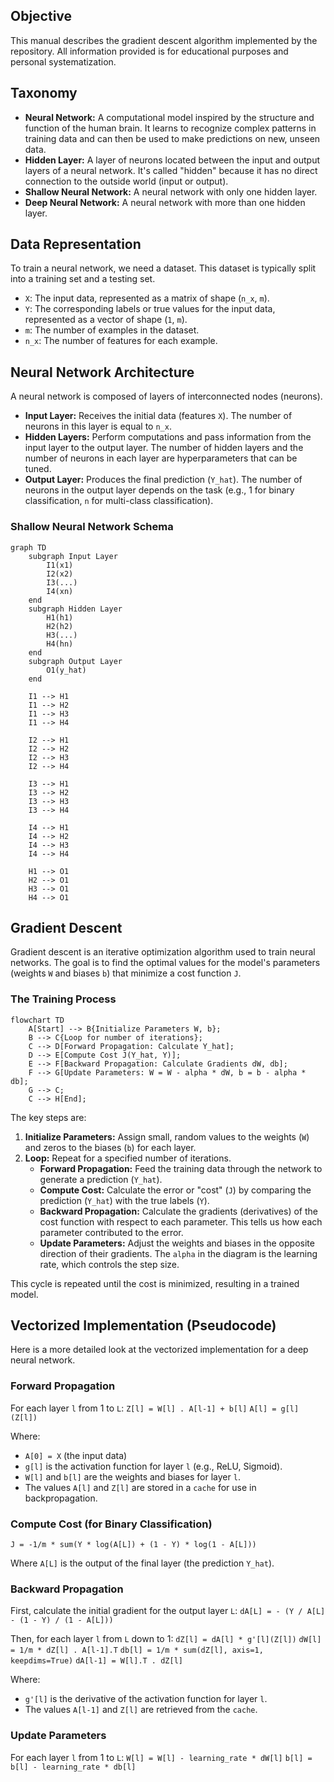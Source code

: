 ## Objective

This manual describes the gradient descent algorithm implemented by the repository. All information provided is for educational purposes and personal systematization.

## Taxonomy

*   **Neural Network:** A computational model inspired by the structure and function of the human brain. It learns to recognize complex patterns in training data and can then be used to make predictions on new, unseen data.
*   **Hidden Layer:** A layer of neurons located between the input and output layers of a neural network. It's called "hidden" because it has no direct connection to the outside world (input or output).
*   **Shallow Neural Network:** A neural network with only one hidden layer.
*   **Deep Neural Network:** A neural network with more than one hidden layer.

## Data Representation

To train a neural network, we need a dataset. This dataset is typically split into a training set and a testing set.

*   `X`: The input data, represented as a matrix of shape (`n_x`, `m`).
*   `Y`: The corresponding labels or true values for the input data, represented as a vector of shape (`1`, `m`).
*   `m`: The number of examples in the dataset.
*   `n_x`: The number of features for each example.

## Neural Network Architecture

A neural network is composed of layers of interconnected nodes (neurons).

*   **Input Layer:** Receives the initial data (features `X`). The number of neurons in this layer is equal to `n_x`.
*   **Hidden Layers:** Perform computations and pass information from the input layer to the output layer. The number of hidden layers and the number of neurons in each layer are hyperparameters that can be tuned.
*   **Output Layer:** Produces the final prediction (`Y_hat`). The number of neurons in the output layer depends on the task (e.g., 1 for binary classification, `n` for multi-class classification).

### Shallow Neural Network Schema

```mermaid
graph TD
    subgraph Input Layer
        I1(x1)
        I2(x2)
        I3(...)
        I4(xn)
    end
    subgraph Hidden Layer
        H1(h1)
        H2(h2)
        H3(...)
        H4(hn)
    end
    subgraph Output Layer
        O1(y_hat)
    end

    I1 --> H1
    I1 --> H2
    I1 --> H3
    I1 --> H4

    I2 --> H1
    I2 --> H2
    I2 --> H3
    I2 --> H4

    I3 --> H1
    I3 --> H2
    I3 --> H3
    I3 --> H4

    I4 --> H1
    I4 --> H2
    I4 --> H3
    I4 --> H4

    H1 --> O1
    H2 --> O1
    H3 --> O1
    H4 --> O1
```

## Gradient Descent

Gradient descent is an iterative optimization algorithm used to train neural networks. The goal is to find the optimal values for the model's parameters (weights `W` and biases `b`) that minimize a cost function `J`.

### The Training Process

```mermaid
flowchart TD
    A[Start] --> B{Initialize Parameters W, b};
    B --> C{Loop for number of iterations};
    C --> D[Forward Propagation: Calculate Y_hat];
    D --> E[Compute Cost J(Y_hat, Y)];
    E --> F[Backward Propagation: Calculate Gradients dW, db];
    F --> G[Update Parameters: W = W - alpha * dW, b = b - alpha * db];
    G --> C;
    C --> H[End];
```

The key steps are:

1.  **Initialize Parameters:** Assign small, random values to the weights (`W`) and zeros to the biases (`b`) for each layer.
2.  **Loop:** Repeat for a specified number of iterations.
    *   **Forward Propagation:** Feed the training data through the network to generate a prediction (`Y_hat`).
    *   **Compute Cost:** Calculate the error or "cost" (`J`) by comparing the prediction (`Y_hat`) with the true labels (`Y`).
    *   **Backward Propagation:** Calculate the gradients (derivatives) of the cost function with respect to each parameter. This tells us how each parameter contributed to the error.
    *   **Update Parameters:** Adjust the weights and biases in the opposite direction of their gradients. The `alpha` in the diagram is the learning rate, which controls the step size.

This cycle is repeated until the cost is minimized, resulting in a trained model.

## Vectorized Implementation (Pseudocode)

Here is a more detailed look at the vectorized implementation for a deep neural network.

### Forward Propagation

For each layer `l` from 1 to `L`:
`Z[l] = W[l] . A[l-1] + b[l]`
`A[l] = g[l](Z[l])`

Where:
*   `A[0] = X` (the input data)
*   `g[l]` is the activation function for layer `l` (e.g., ReLU, Sigmoid).
*   `W[l]` and `b[l]` are the weights and biases for layer `l`.
*   The values `A[l]` and `Z[l]` are stored in a `cache` for use in backpropagation.

### Compute Cost (for Binary Classification)

`J = -1/m * sum(Y * log(A[L]) + (1 - Y) * log(1 - A[L]))`

Where `A[L]` is the output of the final layer (the prediction `Y_hat`).

### Backward Propagation

First, calculate the initial gradient for the output layer `L`:
`dA[L] = - (Y / A[L] - (1 - Y) / (1 - A[L]))`

Then, for each layer `l` from `L` down to 1:
`dZ[l] = dA[l] * g'[l](Z[l])`
`dW[l] = 1/m * dZ[l] . A[l-1].T`
`db[l] = 1/m * sum(dZ[l], axis=1, keepdims=True)`
`dA[l-1] = W[l].T . dZ[l]`

Where:
*   `g'[l]` is the derivative of the activation function for layer `l`.
*   The values `A[l-1]` and `Z[l]` are retrieved from the `cache`.

### Update Parameters

For each layer `l` from 1 to `L`:
`W[l] = W[l] - learning_rate * dW[l]`
`b[l] = b[l] - learning_rate * db[l]`